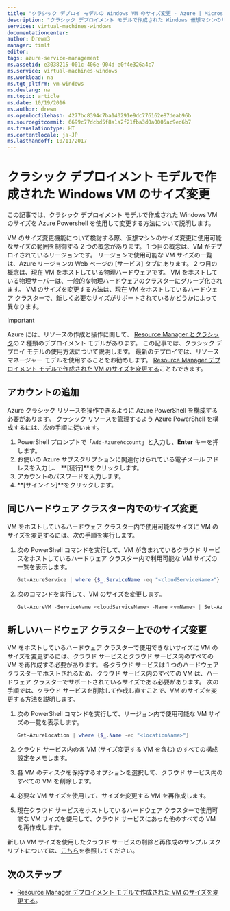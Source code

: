 ```yaml
---
title: "クラシック デプロイ モデルの Windows VM のサイズ変更 - Azure | Microsoft Docs"
description: "クラシック デプロイメント モデルで作成された Windows 仮想マシンのサイズを Azure Powershell を使用して変更します。"
services: virtual-machines-windows
documentationcenter: 
author: Drewm3
manager: timlt
editor: 
tags: azure-service-management
ms.assetid: e3038215-001c-406e-904d-e0f4e326a4c7
ms.service: virtual-machines-windows
ms.workload: na
ms.tgt_pltfrm: vm-windows
ms.devlang: na
ms.topic: article
ms.date: 10/19/2016
ms.author: drewm
ms.openlocfilehash: 4277bc8394c7ba140291e9dc776162e87deab96b
ms.sourcegitcommit: 6699c77dcbd5f8a1a2f21fba3d0a0005ac9ed6b7
ms.translationtype: HT
ms.contentlocale: ja-JP
ms.lasthandoff: 10/11/2017
---
```

# <a name="resize-a-windows-vm-created-in-the-classic-deployment-model"></a>クラシック デプロイメント モデルで作成された Windows VM のサイズ変更
この記事では、クラシック デプロイメント モデルで作成された Windows VM のサイズを Azure Powershell を使用して変更する方法について説明します。

VM のサイズ変更機能について検討する際、仮想マシンのサイズ変更に使用可能なサイズの範囲を制御する 2 つの概念があります。 1 つ目の概念は、VM がデプロイされているリージョンです。 リージョンで使用可能な VM サイズの一覧は、Azure リージョンの Web ページの [サービス] タブにあります。 2 つ目の概念は、現在 VM をホストしている物理ハードウェアです。 VM をホストしている物理サーバーは、一般的な物理ハードウェアのクラスターにグループ化されます。 VM のサイズを変更する方法は、現在 VM をホストしているハードウェア クラスターで、新しく必要なサイズがサポートされているかどうかによって異なります。

> [!IMPORTANT] 
> Azure には、リソースの作成と操作に関して、 [Resource Manager とクラシック](../../../resource-manager-deployment-model.md)の 2 種類のデプロイメント モデルがあります。 この記事では、クラシック デプロイ モデルの使用方法について説明します。 最新のデプロイでは、リソース マネージャー モデルを使用することをお勧めします。 [Resource Manager デプロイメント モデルで作成された VM のサイズを変更する](../resize-vm.md?toc=%2fazure%2fvirtual-machines%2fwindows%2ftoc.json)こともできます。

## <a name="add-your-account"></a>アカウントの追加
Azure クラシック リソースを操作できるように Azure PowerShell を構成する必要があります。 クラシック リソースを管理するよう Azure PowerShell を構成するには、次の手順に従います。

1. PowerShell プロンプトで「`Add-AzureAccount`」と入力し、**Enter** キーを押します。 
2. お使いの Azure サブスクリプションに関連付けられている電子メール アドレスを入力し、 **[続行]**をクリックします。 
3. アカウントのパスワードを入力します。 
4. **[サインイン]**をクリックします。 

## <a name="resize-in-the-same-hardware-cluster"></a>同じハードウェア クラスター内でのサイズ変更
VM をホストしているハードウェア クラスター内で使用可能なサイズに VM のサイズを変更するには、次の手順を実行します。

1. 次の PowerShell コマンドを実行して、VM が含まれているクラウド サービスをホストしているハードウェア クラスター内で利用可能な VM サイズの一覧を表示します。
   
    ```powershell
    Get-AzureService | where {$_.ServiceName -eq "<cloudServiceName>"}
    ```
2. 次のコマンドを実行して、VM のサイズを変更します。
   
    ```powershell
    Get-AzureVM -ServiceName <cloudServiceName> -Name <vmName> | Set-AzureVMSize -InstanceSize <newVMSize> | Update-AzureVM
    ```

## <a name="resize-on-a-new-hardware-cluster"></a>新しいハードウェア クラスター上でのサイズ変更
VM をホストしているハードウェア クラスターで使用できないサイズに VM のサイズを変更するには、クラウド サービスとクラウド サービス内のすべての VM を再作成する必要があります。 各クラウド サービスは 1 つのハードウェア クラスターでホストされるため、クラウド サービス内のすべての VM は、ハードウェア クラスターでサポートされているサイズである必要があります。 次の手順では、クラウド サービスを削除して作成し直すことで、VM のサイズを変更する方法を説明します。

1. 次の PowerShell コマンドを実行して、リージョン内で使用可能な VM サイズの一覧を表示します。 
   
    ```powershell
    Get-AzureLocation | where {$_.Name -eq "<locationName>"}
    ```
2. クラウド サービス内の各 VM (サイズ変更する VM を含む) のすべての構成設定をメモします。 
3. 各 VM のディスクを保持するオプションを選択して、クラウド サービス内のすべての VM を削除します。
4. 必要な VM サイズを使用して、サイズを変更する VM を再作成します。
5. 現在クラウド サービスをホストしているハードウェア クラスターで使用可能な VM サイズを使用して、クラウド サービスにあった他のすべての VM を再作成します。

新しい VM サイズを使用したクラウド サービスの削除と再作成のサンプル スクリプトについては、[こちら](https://github.com/Azure/azure-vm-scripts)を参照してください。 

## <a name="next-steps"></a>次のステップ
* [Resource Manager デプロイメント モデルで作成された VM のサイズを変更する](../resize-vm.md?toc=%2fazure%2fvirtual-machines%2fwindows%2ftoc.json)。

